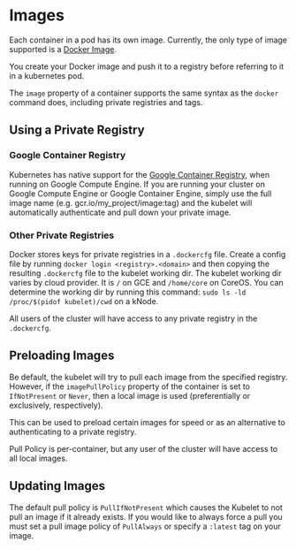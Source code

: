 # Images
Each container in a pod has its own image.  Currently, the only type of image supported is a [Docker Image](https://docs.docker.com/userguide/dockerimages/).

You create your Docker image and push it to a registry before referring to it in a kubernetes pod.

The `image` property of a container supports the same syntax as the `docker` command does, including private registries and tags.

## Using a Private Registry

### Google Container Registry
Kubernetes has native support for the [Google Container Registry](https://cloud.google.com/tools/container-registry/), when running on Google Compute Engine.  If you are running your cluster on Google Compute Engine or Google Container Engine, simply use the full image name (e.g. gcr.io/my_project/image:tag) and the kubelet will automatically authenticate and pull down your private image.

### Other Private Registries
Docker stores keys for private registries in a `.dockercfg` file.  Create a config file by running `docker login <registry>.<domain>` and then copying the resulting `.dockercfg` file to the kubelet working dir.
The kubelet working dir varies by cloud provider.  It is `/` on GCE and `/home/core` on CoreOS.  You can determine the working dir by running this command:
`sudo ls -ld /proc/$(pidof kubelet)/cwd` on a kNode.

All users of the cluster will have access to any private registry in the `.dockercfg`.

## Preloading Images

Be default, the kubelet will try to pull each image from the specified registry.
However, if the `imagePullPolicy` property of the container is set to `IfNotPresent` or `Never`,
then a local image is used (preferentially or exclusively, respectively).

This can be used to preload certain images for speed or as an alternative to authenticating to a private registry.

Pull Policy is per-container, but any user of the cluster will have access to all local images.

## Updating Images

The default pull policy is `PullIfNotPresent` which causes the Kubelet to not pull an image if it already exists. If you would like to always force a pull you must set a pull image policy of `PullAlways` or specify a `:latest` tag on your image.
